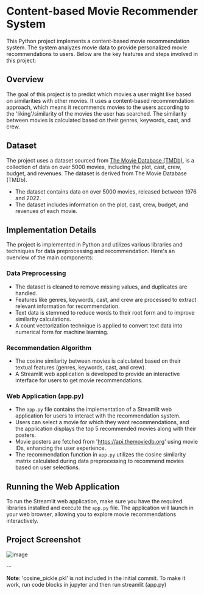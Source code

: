# Content-based Movie Recommender System

This Python project implements a content-based movie recommendation system. The system analyzes movie data to provide personalized movie recommendations to users. Below are the key features and steps involved in this project:

## Overview

The goal of this project is to predict which movies a user might like based on similarities with other movies. It uses a content-based recommendation approach, which means it recommends movies to the users according to the 'liking'/similarity of the movies the user has searched. The similarity between movies is calculated based on their genres, keywords, cast, and crew.

## Dataset

The project uses a dataset sourced from [The Movie Database (TMDb)](https://www.kaggle.com/datasets/tmdb/tmdb-movie-metadata), is a collection of data on over 5000 movies, including the plot, cast, crew, budget, and revenues. The dataset is derived from The Movie Database (TMDb).
 - The dataset contains data on over 5000 movies, released between 1976 and 2022.
 - The dataset includes information on the plot, cast, crew, budget, and revenues of each movie.

## Implementation Details

The project is implemented in Python and utilizes various libraries and techniques for data preprocessing and recommendation. Here's an overview of the main components:

### Data Preprocessing

- The dataset is cleaned to remove missing values, and duplicates are handled.
- Features like genres, keywords, cast, and crew are processed to extract relevant information for recommendation.
- Text data is stemmed to reduce words to their root form and to improve similarity calculations.
- A count vectorization technique is applied to convert text data into numerical form for machine learning.

### Recommendation Algorithm

- The cosine similarity between movies is calculated based on their textual features (genres, keywords, cast, and crew).
- A Streamlit web application is developed to provide an interactive interface for users to get movie recommendations.

### Web Application (app.py)

- The `app.py` file contains the implementation of a Streamlit web application for users to interact with the recommendation system.
- Users can select a movie for which they want recommendations, and the application displays the top 5 recommended movies along with their posters.
- Movie posters are fetched from 'https://api.themoviedb.org' using movie IDs, enhancing the user experience.
- The recommendation function in `app.py` utilizes the cosine similarity matrix calculated during data preprocessing to recommend movies based on user selections.

## Running the Web Application

To run the Streamlit web application, make sure you have the required libraries installed and execute the `app.py` file. The application will launch in your web browser, allowing you to explore movie recommendations interactively.

## Project Screenshot

![image](https://github.com/RajKulk16/Content-based-recommender-system/assets/74099005/78b63790-0296-4917-9366-442f299797a9)

--

**Note**: 'cosine_pickle.pkl' is not included in the initial commit. To make it work, run code blocks in jupyter and then run streamlit (app.py)
